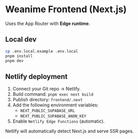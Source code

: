 # Weanime Frontend (Next.js)

Uses the App Router with **Edge runtime**.

## Local dev
```bash
cp .env.local.example .env.local
pnpm install
pnpm dev
```

## Netlify deployment
1. Connect your Git repo → Netlify.
2. Build command: `pnpm exec next build`
3. Publish directory: `frontend/.next`
4. Add the following environment variables:
   - `NEXT_PUBLIC_SUPABASE_URL`
   - `NEXT_PUBLIC_SUPABASE_ANON_KEY`
5. Enable `Netlify Edge Functions` (automatic).

Netlify will automatically detect Next.js and serve SSR pages.
